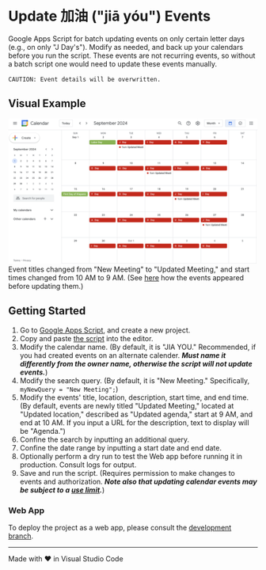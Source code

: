 # Update 加油 ("jiā yóu") Events

Google Apps Script for batch updating events on only certain letter days (e.g., on only "J Day's"). Modify as needed, and back up your calendars before you run the script. These events are not recurring events, so without a batch script one would need to update these events manually.

```
CAUTION: Event details will be overwritten.
```

## Visual Example

<img src="screenshots/calendar.png" alt="screenshot of calendar" width="800"><br>Event titles changed from "New Meeting" to "Updated Meeting," and start times changed from 10 AM to 9 AM. (See [here](https://github.com/saegl5/jiayou_add_events) how the events appeared before updating them.)

## Getting Started

1. Go to [Google Apps Script](https://script.google.com/), and create a new project.
2. Copy and paste [the script](./Code.gs) into the editor.
3. Modify the calendar name. (By default, it is "JIA YOU." Recommended, if you had created events on an alternate calender.  **_Must name it differently from the owner name, otherwise the script will not update events._**)
4. Modify the search query. (By default, it is "New Meeting." Specifically, `myNewQuery = "New Meeting";`)
5. Modify the events' title, location, description, start time, and end time. (By default, events are newly titled "Updated Meeting," located at "Updated location," described as "Updated agenda," start at 9 AM, and end at 10 AM. If you input a URL for the description, text to display will be "Agenda.")
6. Confine the search by inputting an additional query.
7. Confine the date range by inputting a start date and end date.
8. Optionally perform a dry run to test the Web app before running it in production. Consult logs for output.
9. Save and run the script. (Requires permission to make changes to events and authorization. **_Note also that updating calendar events may be subject to a [use limit](https://support.google.com/a/answer/2905486?hl=en)._**)

### Web App

To deploy the project as a web app, please consult the [development branch](https://github.com/saegl5/jiayou_update_events/tree/development).

<hr>
Made with &heartsuit; in Visual Studio Code